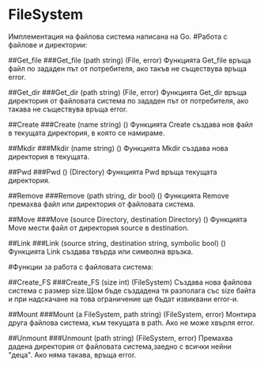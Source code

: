 # FileSystem
Имплементация на файлова система написана на Go.
#Работа с файлове и директории:

##Get_file
###Get_file (path string) (File, error)
Функцията Get_file връща файл по зададен път от потребителя, ако такъв не съществува връща error.

##Get_dir
###Get_dir (path string) (File, error)
Функцията Get_dir връща директория от файловата система по зададен път от потребителя, ако такaвa не съществува връща error.

##Create
###Create (name string) ()
Функцията Create създава нов файл в текущата директория, в която се намираме.

##Mkdir
###Mkdir (name string) ()
Функцията Mkdir създава нова директория в текущата.

##Pwd
###Pwd () (Directory)
Функцията Pwd връща текущата директория.

##Remove
###Remove (path string, dir bool) ()
Функцията Remove премахва файл или директория от файловата система.

##Move
###Move (source Directory, destination Directory) ()
Функцията Move мести файл от директория source в destination.

##Link
###Link (source string, destination string, symbolic bool) ()
Функцията Link създава твърда или символна връзка.

#Функции за работа с файловата система:

##Create_FS
###Create_FS (size int) (FileSystem)
Създава нова файлова система с размер size.Щом бъде създадена тя разполага със size байта и при надскачане на това ограничение ще бъдат извиквани error-и.

##Mount
###Mount (a FileSystem, path string) (FileSystem, error)
Mонтира друга файлова система, към текущата в path. Ако не може хвърля error.

##Unmount
###Unmount (path string) (FileSystem, error)
Премахва дадена директория от файловата система,заедно с всички нейни "деца". Ако няма такава, връща error.
